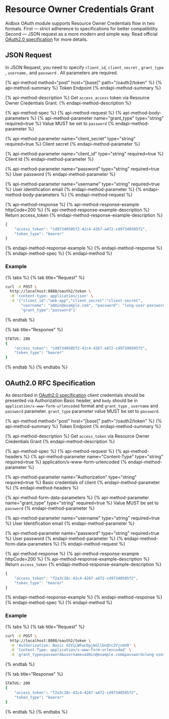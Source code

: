 # Resource Owner Credentials Grant

Aidbox OAuth module supports Resource Owner Credentials flow in two formats. First — strict adherence to specifications for better compatibility. Second — JSON request as a more modern and simple way. Read official [OAuth2.0 specification](https://tools.ietf.org/html/rfc6749#section-4.3) for more details.

## JSON Request

In JSON Request, you need to specify `client_id`, `client_secret` ,  `grant_type` ,  `username,` and `password` .  All parameters are required.

{% api-method method="post" host="\[base\]" path="/oauth2/token" %}
{% api-method-summary %}
Token Endpoint
{% endapi-method-summary %}

{% api-method-description %}
Get `access_access` token via Resource Owner Credentials Grant.
{% endapi-method-description %}

{% api-method-spec %}
{% api-method-request %}
{% api-method-body-parameters %}
{% api-method-parameter name="grant\_type" type="string" required=true %}
Value MUST be set to `password`
{% endapi-method-parameter %}

{% api-method-parameter name="client\_secret" type="string" required=true %}
Client secret
{% endapi-method-parameter %}

{% api-method-parameter name="client\_id" type="string" required=true %}
Client Id
{% endapi-method-parameter %}

{% api-method-parameter name="password" type="string" required=true %}
User password
{% endapi-method-parameter %}

{% api-method-parameter name="username" type="string" required=true %}
User identification email
{% endapi-method-parameter %}
{% endapi-method-body-parameters %}
{% endapi-method-request %}

{% api-method-response %}
{% api-method-response-example httpCode=200 %}
{% api-method-response-example-description %}
Return access\_token
{% endapi-method-response-example-description %}

```javascript
{
    "access_token": "cd97340505f2-42c4-4267-a472-cd97340505f2",
    "token_type": "bearer"
}
```
{% endapi-method-response-example %}
{% endapi-method-response %}
{% endapi-method-spec %}
{% endapi-method %}

### Example

{% tabs %}
{% tab title="Request" %}
```bash
curl -X POST \
  http://localhost:8888/oauth2/token \
  -H 'content-type: application/json' \
  -d '{"client_id":"web-app","client_secret":"client-secret", 
       "username": "admin@example.com", "password": "long-user-password",
       "grant_type":"password"}'
```
{% endtab %}

{% tab title="Response" %}
```bash
STATUS: 200
{
    "access_token": "cd97340505f2-42c4-4267-a472-cd97340505f2",
    "token_type": "bearer"
}
```
{% endtab %}
{% endtabs %}

## OAuth2.0 RFC Specification

As described in [OAuth2.0 specification](https://tools.ietf.org/html/rfc6749#section-4.4) client credentials  should be presented via Authorization Basic header, and `body` should be in `application/x-www-form-urlencoded` format  and `grant_type` , `username` and `password` parameter. `grant_type` parameter value MUST be set to `password`.

{% api-method method="post" host="\[base\]" path="/oauth2/token" %}
{% api-method-summary %}
Token Endpoint
{% endapi-method-summary %}

{% api-method-description %}
Get `access_token` via Resource Owner Credentials Grant
{% endapi-method-description %}

{% api-method-spec %}
{% api-method-request %}
{% api-method-headers %}
{% api-method-parameter name="Content-Type" type="string" required=true %}
application/x-www-form-urlencoded
{% endapi-method-parameter %}

{% api-method-parameter name="Authorization" type="string" required=true %}
Basic credentials of client
{% endapi-method-parameter %}
{% endapi-method-headers %}

{% api-method-form-data-parameters %}
{% api-method-parameter name="grant\_type" type="string" required=true %}
Value MUST be set to `password`
{% endapi-method-parameter %}

{% api-method-parameter name="username" type="string" required=true %}
User Identification email
{% endapi-method-parameter %}

{% api-method-parameter name="password" type="string" required=true %}
User password
{% endapi-method-parameter %}
{% endapi-method-form-data-parameters %}
{% endapi-method-request %}

{% api-method-response %}
{% api-method-response-example httpCode=200 %}
{% api-method-response-example-description %}
Return `access_token`
{% endapi-method-response-example-description %}

```javascript
{
    "access_token": "f2a3c18c-42c4-4267-a472-cd97340505f2",
    "token_type": "bearer"
}
```
{% endapi-method-response-example %}
{% endapi-method-response %}
{% endapi-method-spec %}
{% endapi-method %}

### Example

{% tabs %}
{% tab title="Request" %}
```bash
curl -X POST \
  http://localhost:8888/oauth2/token \
  -H 'Authorization: Basic d2ViLWFwcDpjbGllbnQtc2VjcmV0' \
  -H 'Content-Type: application/x-www-form-urlencoded' \
  -d 'grant_type=password&username=admin@example.com&password=long-user-password'
```
{% endtab %}

{% tab title="Response" %}
```bash
STATUS: 200
{
    "access_token": "f2a3c18c-42c4-4267-a472-cd97340505f2",
    "token_type": "bearer"
}
```
{% endtab %}
{% endtabs %}



